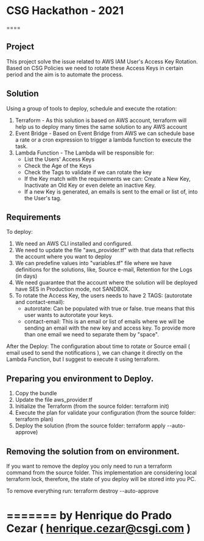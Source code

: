 # CSG Hackathon - 2021
====

## Project
This project solve the issue related to AWS IAM User's Access Key Rotation.
Based on CSG Policies we need to rotate these Access Keys in certain period and the aim is to automate the process.

## Solution
Using a group of tools to deploy, schedule and execute the rotation:
 1. Terraform - As this solution is based on AWS account, terraform will help us to deploy many times the same solution to any AWS account
 2. Event Bridge - Based on Event Bridge from AWS we can schedule base a rate or a cron expression to trigger a lambda function to execute the task.
 3. Lambda Function - The Lambda will be responsible for:
    * List the Users' Access Keys
    * Check the Age of the Keys
    * Check the Tags to validate if we can rotate the key
    * If the Key match with the requirements we can: Create a New Key, Inactivate an Old Key or even delete an inactive Key.
    * If a new Key is generated, an emails is sent to the email or list of, into the User's tag.

## Requirements
To deploy: 
1. We need an AWS CLI installed and configured.
2. We need to update the file "aws_provider.tf" with that data that reflects the account where you want to deploy
3. We can predefine values into "variables.tf" file where we have definitions for the solutions, like, Source e-mail, Retention for the Logs (in days)
4. We need guarantee that the account where the solution will be deployed have SES in Production mode, not SANDBOX.
5. To rotate the Access Key, the users needs to have 2 TAGS: (autorotate and contact-email):
    * autorotate: Can be populated with true or false. true means that this user wants to autorotate your keys.
    * contact-email: This is an email or list of emails where we will be sending an email with the new key and access key. To provide more than one email we need to separate them by "space".

After the Deploy:
The configuration about time to rotate or Source email ( email used to send the notifications ), we can change it directly on the Lambda Function, but I suggest to execute it using terraform.

## Preparing you environment to Deploy.
1. Copy the bundle
2. Update the file aws_provider.tf
3. Initialize the Terraform (from the source folder: terraform init)
4. Execute the plan for validate your configuration (from the source folder: terraform plan)
5. Deploy the solution (from the source folder: terraform apply --auto-approve)

## Removing the solution from on environment.
If you want to remove the deploy you only need to run a terraform command from the source folder.
This implementation are considering local terraform lock, therefore, the state of you deploy will be stored into you PC.

To remove everything run: terraform destroy --auto-approve

=======
by Henrique do Prado Cezar ( henrique.cezar@csgi.com )
=======